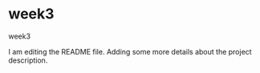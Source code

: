 # week3
week3

I am editing the README file. Adding some more details about the project description.
